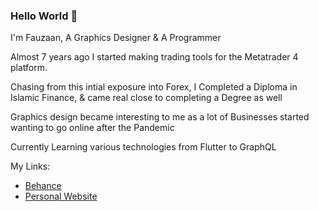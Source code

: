 ### Hello World 👋

I'm Fauzaan, A Graphics Designer & A Programmer

Almost 7 years ago I started making trading tools for the Metatrader 4 platform.

Chasing from this intial exposure into Forex, I Completed a Diploma in Islamic Finance, & came real close to completing a Degree as well

Graphics design became interesting to me as a lot of Businesses started wanting to go online after the Pandemic

Currently Learning various technologies from Flutter to GraphQL

My Links:
- [Behance](https://www.behance.net/fauzaanu)
- [Personal Website](https://www.fauzaanu.com)
